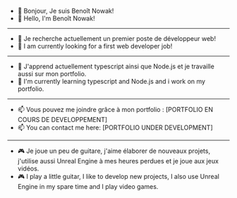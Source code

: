 - 👋 Bonjour, Je suis Benoît Nowak!
- 👋 Hello, I'm Benoît Nowak!

--------------------------------------------------------------------
  
- 👀 Je recherche actuellement un premier poste de développeur web!
- 👀 I am currently looking for a first web developer job!

--------------------------------------------------------------------
  
- 🌱 J'apprend actuellement typescript ainsi que Node.js et je travaille aussi sur mon portfolio.
- 🌱 I'm currently learning typescript and Node.js and i work on my portfolio.

--------------------------------------------------------------------

- 📫 Vous pouvez me joindre grâce à mon portfolio : [PORTFOLIO EN COURS DE DEVELOPPEMENT]
- 📫 You can contact me here: [PORTFOLIO UNDER DEVELOPMENT]

--------------------------------------------------------------------

- 🎮 Je joue un peu de guitare, j'aime élaborer de nouveaux projets, j'utilise aussi Unreal Engine à mes heures perdues et je joue aux jeux vidéos.
- 🎮 I play a little guitar, I like to develop new projects, I also use Unreal Engine in my spare time and I play video games.
